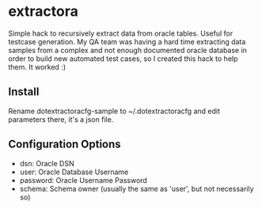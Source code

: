 extractora
==========

Simple hack to recursively extract data from oracle tables. Useful for testcase generation. My QA team was
having a hard time extracting data samples from a complex and not enough documented oracle database in 
order to build new automated test cases, so I created this hack to help them. It worked :)

Install
----------

Rename dotextractoracfg-sample to ~/.dotextractoracfg and edit parameters there, it's a json file.

Configuration Options
----------

  * dsn: Oracle DSN
  * user: Oracle Database Username
  * password: Oracle Username Password
  * schema: Schema owner (usually the same as 'user', but not necessarily so)